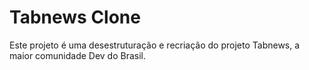 # Tabnews Clone

Este projeto é uma desestruturação e recriação do projeto Tabnews, a maior comunidade Dev do Brasil.
